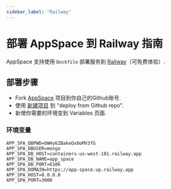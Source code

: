 ```yaml
---
sidebar_label: "Railway"
---
```

# 部署 AppSpace 到 Railway 指南



AppSpace 支持使用 `Dockfile` 部署服务到 [Railway](https://railway.app/)（可免费体验）.

## 部署步骤

- Fork [AppSpace](https://github.com/appspa/app-space/fork) 项目到你自己的Github账号.
- 使用 [新建项目](https://railway.app/new) 到 "deploy from Github repo".
- 新增你需要的环境变到 Variables 页面.


### 环境变量
```angular2html
APP_SPA_DBPWD=bWHy6ZBakeOx0oMV3fG
APP_SPA_DBUSER=mongo
APP_SPA_DB_HOST=containers-us-west-181.railway.app
APP_SPA_DB_NAME=app_space
APP_SPA_DB_PORT=6106
APP_SPA_DOMAIN=https://app-space.up.railway.app
APP_SPA_HOST=0.0.0.0
APP_SPA_PORT=3000
```

